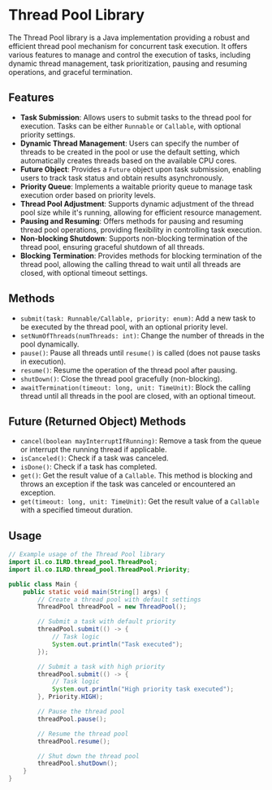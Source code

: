 # Thread Pool Library

The Thread Pool library is a Java implementation providing a robust and efficient thread pool mechanism for concurrent task execution. It offers various features to manage and control the execution of tasks, including dynamic thread management, task prioritization, pausing and resuming operations, and graceful termination.

## Features

- **Task Submission**: Allows users to submit tasks to the thread pool for execution. Tasks can be either `Runnable` or `Callable`, with optional priority settings.
- **Dynamic Thread Management**: Users can specify the number of threads to be created in the pool or use the default setting, which automatically creates threads based on the available CPU cores.
- **Future Object**: Provides a `Future` object upon task submission, enabling users to track task status and obtain results asynchronously.
- **Priority Queue**: Implements a waitable priority queue to manage task execution order based on priority levels.
- **Thread Pool Adjustment**: Supports dynamic adjustment of the thread pool size while it's running, allowing for efficient resource management.
- **Pausing and Resuming**: Offers methods for pausing and resuming thread pool operations, providing flexibility in controlling task execution.
- **Non-blocking Shutdown**: Supports non-blocking termination of the thread pool, ensuring graceful shutdown of all threads.
- **Blocking Termination**: Provides methods for blocking termination of the thread pool, allowing the calling thread to wait until all threads are closed, with optional timeout settings.

## Methods

- `submit(task: Runnable/Callable, priority: enum)`: Add a new task to be executed by the thread pool, with an optional priority level.
- `setNumOfThreads(numThreads: int)`: Change the number of threads in the pool dynamically.
- `pause()`: Pause all threads until `resume()` is called (does not pause tasks in execution).
- `resume()`: Resume the operation of the thread pool after pausing.
- `shutDown()`: Close the thread pool gracefully (non-blocking).
- `awaitTermination(timeout: long, unit: TimeUnit)`: Block the calling thread until all threads in the pool are closed, with an optional timeout.

## Future (Returned Object) Methods

- `cancel(boolean mayInterruptIfRunning)`: Remove a task from the queue or interrupt the running thread if applicable.
- `isCanceled()`: Check if a task was canceled.
- `isDone()`: Check if a task has completed.
- `get()`: Get the result value of a `Callable`. This method is blocking and throws an exception if the task was canceled or encountered an exception.
- `get(timeout: long, unit: TimeUnit)`: Get the result value of a `Callable` with a specified timeout duration.

## Usage

```java
// Example usage of the Thread Pool library
import il.co.ILRD.thread_pool.ThreadPool;
import il.co.ILRD.thread_pool.ThreadPool.Priority;

public class Main {
    public static void main(String[] args) {
        // Create a thread pool with default settings
        ThreadPool threadPool = new ThreadPool();

        // Submit a task with default priority
        threadPool.submit(() -> {
            // Task logic
            System.out.println("Task executed");
        });

        // Submit a task with high priority
        threadPool.submit(() -> {
            // Task logic
            System.out.println("High priority task executed");
        }, Priority.HIGH);

        // Pause the thread pool
        threadPool.pause();

        // Resume the thread pool
        threadPool.resume();

        // Shut down the thread pool
        threadPool.shutDown();
    }
}
